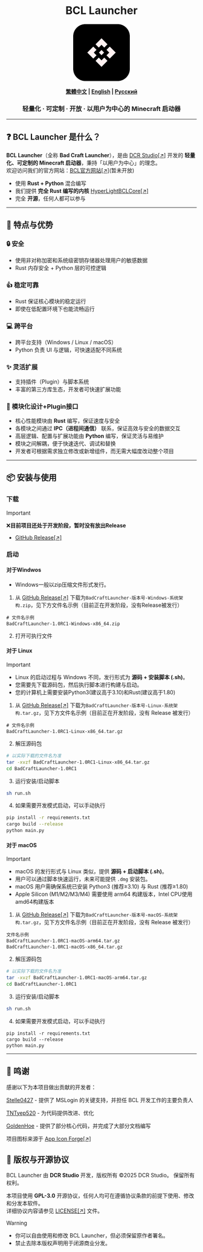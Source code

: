 <h1 align="center">BCL Launcher</h1>

<p align="center">
  <img src="./docs/assets/logo.svg" alt="BCL-Launcher Logo" width="150">
</p>

<p align="center">
  <b><a href="./docs/README_ZHTW.md">繁體中文</a> | <a href="./docs/README_ENG.md">English</a> | <a href="./docs/README_RUS.md">Русский</a></b>
</p>


<h3 align="center">轻量化 · 可定制 · 开放 · 以用户为中心的 Minecraft 启动器</h3>

---

## ❓ BCL Launcher 是什么？
**BCL Launcher**（全称 **Bad Craft Launcher**），是由 [DCR Studio[↗]](https://github.com/DCR-Studio) 开发的 **轻量化、可定制的 Minecraft 启动器**，秉持「以用户为中心」的理念。  
欢迎访问我们的官方网站：[BCL官方网站[↗]](https://launcher.dcrstudio.top/zh_cn.html)(暂未开放)

- 使用 **Rust + Python** 混合编写  
- 我们提供 **完全 Rust 编写的内核** [HyperLightBCLCore[↗]](https://github.com/DCR-Studio/OpenBCLCore)  
- 完全 **开源**，任何人都可以参与  

---

## 🚀 特点与优势
### 🔒 安全  
- 使用非对称加密和系统级密钥存储器处理用户的敏感数据  
- Rust 内存安全 + Python 层的可控逻辑  

### 👍 稳定可靠  
- Rust 保证核心模块的稳定运行  
- 即使在低配置环境下也能流畅运行  

### 💻 跨平台  
- 跨平台支持（Windows / Linux / macOS）  
- Python 负责 UI 与逻辑，可快速适配不同系统  

### ✨ 灵活扩展  
- 支持插件（Plugin）与脚本系统  
- 丰富的第三方库生态，开发者可快速扩展功能  

### 🧩 模块化设计+Plugin接口   
- 核心性能模块由 **Rust** 编写，保证速度与安全  
- 各模块之间通过 **IPC（进程间通信）** 联系，保证高效与安全的数据交互 
- 高层逻辑、配置与扩展功能由 **Python** 编写，保证灵活与易维护  
- 模块之间解耦，便于快速迭代、调试和替换  
- 开发者可根据需求独立修改或新增组件，而无需大幅度改动整个项目
 

---

## 📦 安装与使用
### 下载
> [!IMPORTANT]  
> ❌**目前项目还处于开发阶段，暂时没有放出Release**
- [GitHub Release[↗]](https://github.com/DCR-Studio/BCL-Launcher/releases)

### 启动
#### 对于Windwos
- Windows一般以zip压缩文件形式发行。
1. 从 [GitHub Release[↗]](https://github.com/DCR-Studio/BCL-Launcher/releases) 下载为`BadCraftLauncher-版本号-Windows-系统架构.zip`，见下方文件名示例（目前正在开发阶段，没有Release被发行）
```
# 文件名示例
BadCraftLauncher-1.0RC1-Windows-x86_64.zip
```
2. 打开可执行文件

#### 对于 Linux
> [!IMPORTANT]
> - Linux 的启动过程与 Windows 不同，发行形式为 **源码 + 安装脚本 (.sh)**。  
> - 您需要先下载源码包，然后执行脚本进行构建与启动。  
> - 您的计算机上需要安装Python3(建议高于3.10)和Rust(建议高于1.80)
1. 从 [GitHub Release[↗]](https://github.com/DCR-Studio/BCL-Launcher/releases) 下载为`BadCraftLauncher-版本号-Linux-系统架构.tar.gz`，见下方文件名示例（目前正在开发阶段，没有 Release 被发行）  
```
# 文件名示例
BadCraftLauncher-1.0RC1-Linux-x86_64.tar.gz
```

2. 解压源码包  
```bash
# 以实际下载的文件名为准
tar -xvzf BadCraftLauncher-1.0RC1-Linux-x86_64.tar.gz
cd BadCraftLauncher-1.0RC1
```

3. 运行安装/启动脚本
```bash
sh run.sh
```

4. 如果需要开发模式启动，可以手动执行
```bash
pip install -r requirements.txt
cargo build --release
python main.py
```
#### 对于 macOS
> [!IMPORTANT]
> - macOS 的发行形式与 Linux 类似，提供 **源码 + 启动脚本 (.sh)**。  
> - 用户可以通过脚本快速运行，未来可能提供 `.dmg` 安装包。
> - macOS 用户需确保系统已安装 Python3 (推荐≥3.10) 与 Rust (推荐≥1.80)  
> - Apple Silicon (M1/M2/M3/M4) 需要使用 arm64 构建版本，Intel CPU使用amd64构建版本
 
1. 从 [GitHub Release[↗]](https://github.com/DCR-Studio/BCL-Launcher/releases) 下载为`BadCraftLauncher-版本号-macOS-系统架构.tar.gz`，见下方文件名示例（目前正在开发阶段，没有 Release 被发行）  
```
文件名示例
BadCraftLauncher-1.0RC1-macOS-arm64.tar.gz
BadCraftLauncher-1.0RC1-macOS-x86_64.tar.gz
```

2. 解压源码包  
```bash
# 以实际下载的文件名为准
tar -xvzf BadCraftLauncher-1.0RC1-macOS-arm64.tar.gz
cd BadCraftLauncher-1.0RC1
```
3. 运行安装/启动脚本
```bash
sh run.sh
```

4. 如果需要开发模式启动，可以手动执行
```
pip install -r requirements.txt
cargo build --release
python main.py
```  
---
## 🌟 鸣谢
感谢以下为本项目做出贡献的开发者：  

[Stelle0427](https://github.com/Stelle0427) - 提供了 MSLogin 的关键支持，并担任 BCL 开发工作的主要负责人  

[TNTyep520](https://github.com/TNTyep520) - 为代码提供改进、优化  

[GoldenHoe](https://github.com/GoldenHoe) - 提供了部分核心代码，并完成了大部分文档编写  

项目图标来源于 [App Icon Forge[↗]](https://zhangyu1818.github.io/appicon-forge/)
## 📜 版权与开源协议

BCL Launcher 由 **DCR Studio** 开发，版权所有 ©2025 DCR Studio。  保留所有权利。

本项目使用 **GPL-3.0** 开源协议，任何人均可在遵循协议条款的前提下使用、修改和分发本软件。  
详细协议内容请参见 [LICENSE[↗]](./LICENSE) 文件。

> [!WARNING]
> - 你可以自由使用和修改 BCL Launcher，但必须保留原作者署名。  
> - 禁止去除本版权声明用于闭源商业分发。